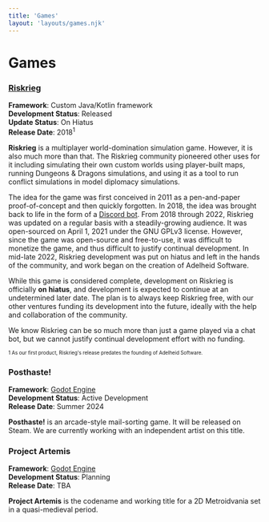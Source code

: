 ```yaml
---
title: 'Games'
layout: 'layouts/games.njk'
---
```


# Games

### [Riskrieg](https://riskrieg.com)

**Framework**: Custom Java/Kotlin framework\
**Development Status**: Released\
**Update Status**: On Hiatus\
**Release Date**: 2018<sup>1</sup>

**Riskrieg** is a multiplayer world-domination simulation game. However, it is also much more than that. The Riskrieg community pioneered other uses for it including simulating their own custom worlds using player-built maps, running Dungeons & Dragons simulations, and using it as a tool to run conflict simulations in model diplomacy simulations.

The idea for the game was first conceived in 2011 as a pen-and-paper proof-of-concept and then quickly forgotten. In 2018, the idea was brought back to life in the form of a [Discord bot](https://github.com/Riskrieg/discord-bot). From 2018 through 2022, Riskrieg was updated on a regular basis with a steadily-growing audience. It was open-sourced on April 1, 2021 under the GNU GPLv3 license. However, since the game was open-source and free-to-use, it was difficult to monetize the game, and thus difficult to justify continual development. In mid-late 2022, Riskrieg development was put on hiatus and left in the hands of the community, and work began on the creation of Adelheid Software.

While this game is considered complete, development on Riskrieg is officially **on hiatus**, and development is expected to continue at an undetermined later date. The plan is to always keep Riskrieg free, with our other ventures funding its development into the future, ideally with the help and collaboration of the community.

We know Riskrieg can be so much more than just a game played via a chat bot, but we cannot justify continual development effort with no funding.

<sub><sup>1 As our first product, Riskrieg's release predates the founding of Adelheid Software.</sup></sub>

### Posthaste!

**Framework**: [Godot Engine](https://godotengine.org/)\
**Development Status**: Active Development\
**Release Date**: Summer 2024

**Posthaste!** is an arcade-style mail-sorting game. It will be released on Steam. We are currently working with an independent artist on this title.

### Project Artemis

**Framework**: [Godot Engine](https://godotengine.org/)\
**Development Status**: Planning\
**Release Date**: TBA

**Project Artemis** is the codename and working title for a 2D Metroidvania set in a quasi-medieval period.